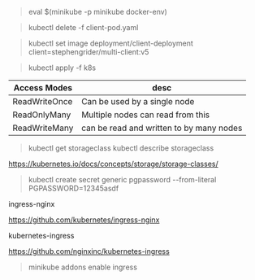> eval $(minikube -p minikube docker-env)

> kubectl delete -f client-pod.yaml

> kubectl set image deployment/client-deployment client=stephengrider/multi-client:v5

> kubectl apply -f k8s


Access Modes | desc | 
--   | ---
ReadWriteOnce |  Can be used by a single node
ReadOnlyMany |  Multiple nodes can read from this
ReadWriteMany | can be read and written to by many nodes

> kubectl get storageclass
> kubectl describe  storageclass

https://kubernetes.io/docs/concepts/storage/storage-classes/


> kubectl create secret  generic  pgpassword --from-literal  PGPASSWORD=12345asdf



ingress-nginx

https://github.com/kubernetes/ingress-nginx

kubernetes-ingress

https://github.com/nginxinc/kubernetes-ingress


> minikube addons enable ingress